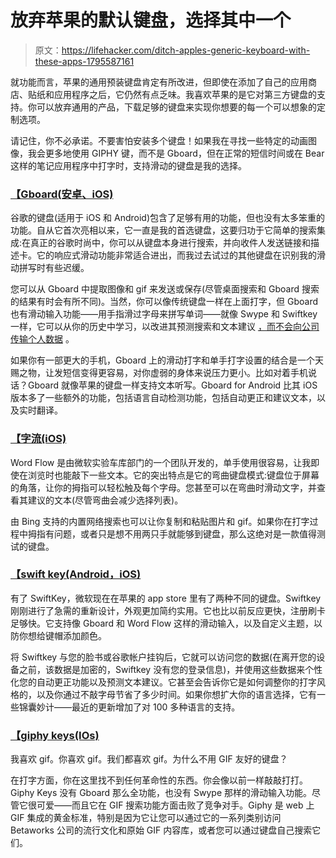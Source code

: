 # 放弃苹果的默认键盘，选择其中一个

> 原文：<https://lifehacker.com/ditch-apples-generic-keyboard-with-these-apps-1795587161>

就功能而言，苹果的通用预装键盘肯定有所改进，但即使在添加了自己的应用商店、贴纸和应用程序之后，它仍然有点乏味。我喜欢苹果的是它对第三方键盘的支持。你可以放弃通用的产品，下载足够的键盘来实现你想要的每一个可以想象的定制选项。



请记住，你不必承诺。不要害怕安装多个键盘！如果我在寻找一些特定的动画图像，我会更多地使用 GIPHY 键，而不是 Gboard，但在正常的短信时间或在 Bear 这样的笔记应用程序中打字时，支持滑动的键盘是我的选择。

### [【Gboard(安卓、iOS)](https://itunes.apple.com/us/app/gboard-a-new-keyboard-from-google/id1091700242?mt=8)

谷歌的键盘(适用于 iOS 和 Android)包含了足够有用的功能，但也没有太多笨重的功能。自从它首次亮相以来，它一直是我的首选键盘，这要归功于它简单的搜索集成:在真正的谷歌时尚中，你可以从键盘本身进行搜索，并向收件人发送链接和描述卡。它的响应式滑动功能非常适合进出，而我过去试过的其他键盘在识别我的滑动拼写时有些迟缓。

您可以从 Gboard 中提取图像和 gif 来发送或保存(尽管桌面搜索和 Gboard 搜索的结果有时会有所不同)。当然，你可以像传统键盘一样在上面打字，但 Gboard 也有滑动输入功能——用手指滑过字母来拼写单词——就像 Swype 和 Swiftkey 一样，它可以从你的历史中学习，以改进其预测搜索和文本建议 [，而不会向公司传输个人数据](https://support.google.com/websearch/answer/6380730?p=Gboard_iOS&rd=1) 。

如果你有一部更大的手机，Gboard 上的滑动打字和单手打字设置的结合是一个天赐之物，让发短信变得更容易，对你虚弱的身体来说压力更小。比如对着手机说话？Gboard 就像苹果的键盘一样支持文本听写。Gboard for Android 比其 iOS 版本多了一些额外的功能，包括语言自动检测功能，包括自动更正和建议文本，以及实时翻译。

### [【字流(iOS)](https://itunes.apple.com/us/app/word-flow-keyboard-gif-swipe-custom-theme/id1077864246?mt=8)

Word Flow 是由微软实验车库部门的一个团队开发的，单手使用很容易，让我即使在浏览时也能敲下一些文本。它的突出特点是它的弯曲键盘模式:键盘位于屏幕的角落，让你的拇指可以轻松触及每个字母。您甚至可以在弯曲时滑动文字，并查看其建议的文本(尽管弯曲会减少选择列表)。

由 Bing 支持的内置网络搜索也可以让你复制和粘贴图片和 gif。如果你在打字过程中拇指有问题，或者只是想不用两只手就能够到键盘，那么这绝对是一款值得测试的键盘。

### [**【swift key(Android，iOS)**](https://swiftkey.com/en)

有了 SwiftKey，微软现在在苹果的 app store 里有了两种不同的键盘。Swiftkey 刚刚进行了急需的重新设计，外观更加简约实用。它也比以前反应更快，注册刷卡足够快。它支持像 Gboard 和 Word Flow 这样的滑动输入，以及自定义主题，以防你想给键帽添加颜色。

将 Swiftkey 与您的脸书或谷歌帐户挂钩后，它就可以访问您的数据(在离开您的设备之前，该数据是加密的，Swiftkey 没有您的登录信息)，并使用这些数据来个性化您的自动更正功能以及预测文本建议。它甚至会告诉你它是如何调整你的打字风格的，以及你通过不敲字母节省了多少时间。如果你想扩大你的语言选择，它有一些锦囊妙计——最近的更新增加了对 100 多种语言的支持。

### [**【giphy keys(IOs)**](https://giphy.com/apps/giphykeys)

我喜欢 gif。你喜欢 gif。我们都喜欢 gif。为什么不用 GIF 友好的键盘？

在打字方面，你在这里找不到任何革命性的东西。你会像以前一样敲敲打打。Giphy Keys 没有 Gboard 那么全功能，也没有 Swype 那样的滑动输入功能。尽管它很可爱——而且它在 GIF 搜索功能方面击败了竞争对手。Giphy 是 web 上 GIF 集成的黄金标准，特别是因为它让您可以通过它的一系列类别访问 Betaworks 公司的流行文化和原始 GIF 内容库，或者您可以通过键盘自己搜索它们。